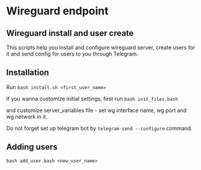 # Wireguard endpoint

## Wireguard install and user create
This scripts help you install and configure wireguard server, create users for it and send config for users to you through Telegram.

## Installation


Run 
`bash install.sh <first_user_name>`

If you wanna customize initial settings, first run 
`bash init_files.bash`

and customize server_variables file - set wg interface name, wg port and wg network in it.

Do not forget set up telegram bot by `telegram-send --configure` command.

## Adding users

`bash add_user.bash <new_user_name>`
